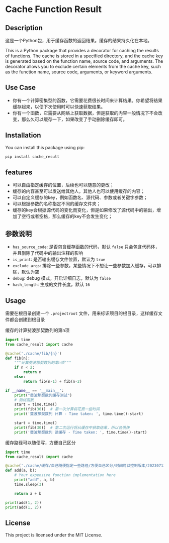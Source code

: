 # Cache Function Result

## Description

这是一个Python包，用于缓存函数的返回结果。缓存的结果持久化在本地。

This is a Python package that provides a decorator for caching the results of functions. The cache is stored in a specified directory, and the cache key is generated based on the function name, source code, and arguments. The decorator allows you to exclude certain elements from the cache key, such as the function name, source code, arguments, or keyword arguments.

## Use Case

- 你有一个计算密集型的函数，它需要花费很长时间来计算结果。你希望将结果缓存起来，以便下次使用时可以快速获取结果。
- 你有一个函数，它需要从网络上获取数据，但是获取的内容一般情况下不会改变，那么久可以缓存一下，如果改变了手动删除缓存即可。

## Installation

You can install this package using pip:

```bash
pip install cache_result
```

## features

- 可以自由指定缓存的位置，后续也可以随意的更改；
- 缓存的内容甚至可以发送给其他人，其他人也可以使用缓存的内容；
- 可以自定义缓存的key，例如函数名、源代码、参数或者关键字参数；
- 可以根据参数的名称指定不同的缓存文件夹；
- 缓存的key会根据源代码的变化而变化，但是如果修改了源代码中的输出，增加了空行或者空格，那么缓存的key不会发生变化；

## 参数说明

- `has_source_code`: 是否包含缓存函数的代码，默认 `false` 只会包含代码体，并且删除了代码中的输出注释的影响
- `is_print`: 是否输出缓存文件位置，默认为 `true`
- `exclude_args`: 排除一些参数，某些情况下不想让一些参数加入缓存，可以排除，默认为空
- `debug`: debug 模式，开启详细日志，默认为 `false`
- `hash_length`: 生成的文件长度，默认 `16`

## Usage

需要在根目录创建一个 `.projectroot` 文件，用来标识项目的根目录，这样缓存文件都会创建到根目录


缓存的计算斐波那契数列的第n项


```python
import time
from cache_result import cache

@cache('./cache/fib/{n}')
def fib(n):
    """计算斐波那契数列的第n项"""
    if n < 2:
        return n
    else:
        return fib(n-1) + fib(n-2)

if __name__ == '__main__':
    print("斐波那契数列缓存测试")
    # 测试函数
    start = time.time()
    print(fib(30))  # 第一次计算将花费一些时间
    print('斐波那契数列 计算 - Time taken: ', time.time()-start)

    start = time.time()
    print(fib(30))  # 第二次运行将从缓存中获取结果，所以会很快
    print('斐波那契数列 读缓存 - Time taken: ', time.time()-start)

```

缓存路径可以随便写，方便自己区分

```python
import time
from cache_result import cache

@cache('./cache/缓存/自己随便指定一些路径/方便自己区分/时间可以控制版本/20230713/add', exclude=['func_name'], is_print=True)
def add(a, b):
    # Your expensive function implementation here
    print("add", a, b)
    time.sleep(3)

    return a + b

print(add(1, 2))
print(add(1, 2))
```

## License

This project is licensed under the MIT License.

